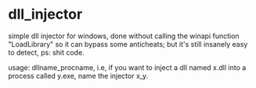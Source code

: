 # dll_injector
simple dll injector for windows, done without calling the winapi function "LoadLibrary" so it can bypass some anticheats; but it's still insanely easy to detect, ps: shit code.

usage: dllname_procname, i.e, if you want to inject a dll named x.dll into a process called y.exe, name the injector x_y.

